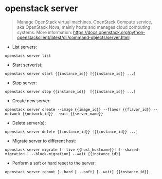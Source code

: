 # openstack server

> Manage OpenStack virtual machines.
> OpenStack Compute service, aka OpenStack Nova, mainly hosts and manages cloud computing systems.
> More information: <https://docs.openstack.org/python-openstackclient/latest/cli/command-objects/server.html>.

- List servers:

`openstack server list`

- Start server(s):

`openstack server start {{instance_id}} [{{instance_id}} ...]`

- Stop server:

`openstack server stop {{instance_id}}  [{{instance_id}} ...]`

- Create new server:

`openstack server create --image {{image_id}} --flavor {{flavor_id}} --network {{network_id}} --wait {{server_name}}`

- Delete server(s):

`openstack server delete {{instance_id}} [{{instance_id}} ...]`

- Migrate server to different host:

`openstack server migrate [--live {{host_hostname}}] [--shared-migration | --block-migration] --wait {{instance_id}}`

- Perform a soft or hard reset to the server:

`openstack server reboot [--hard | --soft] [--wait] {{instance_id}}`
